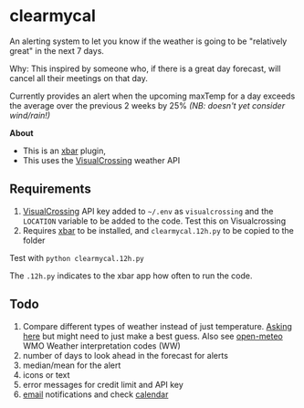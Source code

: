 # clearmycal
An alerting system to let you know if the weather is going to be "relatively great" in the next 7 days. 

Why: This inspired by someone who, if there is a great day forecast, will cancel all their meetings on that day. 

Currently provides an alert when the upcoming maxTemp for a day exceeds the average over the previous 2 weeks by 25% _(NB: doesn't yet consider wind/rain!)_

**About** 

* This is an [xbar](https://xbarapp.com/) plugin, 
* This uses the [VisualCrossing](https://www.visualcrossing.com/resources/documentation/weather-api/how-to-replace-the-dark-sky-api/) weather API


## Requirements

1. [VisualCrossing](https://www.visualcrossing.com/) API key added to `~/.env` as `visualcrossing` and the `LOCATION` variable to be added to the code. Test this on Visualcrossing
1. Requires [xbar](https://xbarapp.com/) to be installed, and `clearmycal.12h.py` to be copied to the folder

Test with `python clearmycal.12h.py`

The `.12h.py` indicates to the xbar app how often to run the code. 

## Todo
1. Compare different types of weather instead of just temperature. [Asking here](https://github.com/nrkno/yr-weather-symbols/issues/21#issuecomment-740599546) but might need to just make a best guess. Also see [open-meteo](https://open-meteo.com/en/docs#api-documentation) WMO Weather interpretation codes (WW)
1. number of days to look ahead in the forecast for alerts
1. median/mean for the alert
1. icons or text
1. error messages for credit limit and API key
1. [email](https://sendgrid.com/pricing/) notifications and check [calendar](https://developers.google.com/calendar/api/quickstart/python)
